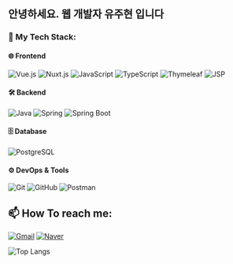 ## 안녕하세요. 웹 개발자 유주현 입니다

### 🚀 My Tech Stack:

#### **🌐 Frontend**
![Vue.js](https://img.shields.io/badge/Vue.js-35495E?style=for-the-badge&logo=vuedotjs&logoColor=4FC08D)
![Nuxt.js](https://img.shields.io/badge/Nuxt.js-00C58E?style=for-the-badge&logo=nuxtdotjs&logoColor=white)
![JavaScript](https://img.shields.io/badge/JavaScript-F7DF1E?style=for-the-badge&logo=javascript&logoColor=black)
![TypeScript](https://img.shields.io/badge/TypeScript-3178C6?style=for-the-badge&logo=typescript&logoColor=white)
![Thymeleaf](https://img.shields.io/badge/Thymeleaf-005F0F?style=for-the-badge&logo=thymeleaf&logoColor=white)
![JSP](https://img.shields.io/badge/JSP-007396?style=for-the-badge&logo=java&logoColor=white)

#### **🛠 Backend**
![Java](https://img.shields.io/badge/Java-%23ED8B00.svg?style=for-the-badge&logo=java&logoColor=white)
![Spring](https://img.shields.io/badge/Spring-%236DB33F.svg?style=for-the-badge&logo=spring&logoColor=white)
![Spring Boot](https://img.shields.io/badge/Spring%20Boot-%236DB33F.svg?style=for-the-badge&logo=springboot&logoColor=white)

#### **🗄 Database**
![PostgreSQL](https://img.shields.io/badge/PostgreSQL-%23316192.svg?style=for-the-badge&logo=postgresql&logoColor=white)

#### **⚙️ DevOps & Tools**
![Git](https://img.shields.io/badge/Git-F05032?style=for-the-badge&logo=git&logoColor=white)
![GitHub](https://img.shields.io/badge/GitHub-181717?style=for-the-badge&logo=github&logoColor=white)
![Postman](https://img.shields.io/badge/Postman-FF6C37?style=for-the-badge&logo=postman&logoColor=white)

## 📫 How To reach me:
[![Gmail](https://img.shields.io/badge/Gmail-d14836?style=flat&logo=gmail&logoColor=white)](mailto:dbwngus81@gmail.com)
[![Naver](https://img.shields.io/badge/Naver-03C75A?style=flat&logo=naver&logoColor=white)](mailto:dbwngus08@naver.com)

![Top Langs](https://github-readme-stats.vercel.app/api/top-langs/?username=dengjuyu&layout=compact&theme=tokyonight)





<!--
![Juhyun's GitHub stats](https://github-readme-stats.vercel.app/api?username=dengjuyu&show_icons=true&theme=tokyonight)
![Top Langs](https://github-readme-stats.vercel.app/api/top-langs/?username=dengjuyu&layout=compact&theme=tokyonight)

**dengjuyu/dengjuyu** is a ✨ _special_ ✨ repository because its `README.md` (this file) appears on your GitHub profile.

Here are some ideas to get you started:

- 🔭 I’m currently working on ...
- 🌱 I’m currently learning ...
- 👯 I’m looking to collaborate on ...
- 🤔 I’m looking for help with ...
- 💬 Ask me about ...
- 📫 How to reach me: ...
- 😄 Pronouns: ...
- ⚡ Fun fact: ...
-->
